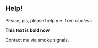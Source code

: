 ## Help!

Please, pls, please help me. *I am clueless.*

**This text is bold now**

Contact me via smoke signals.